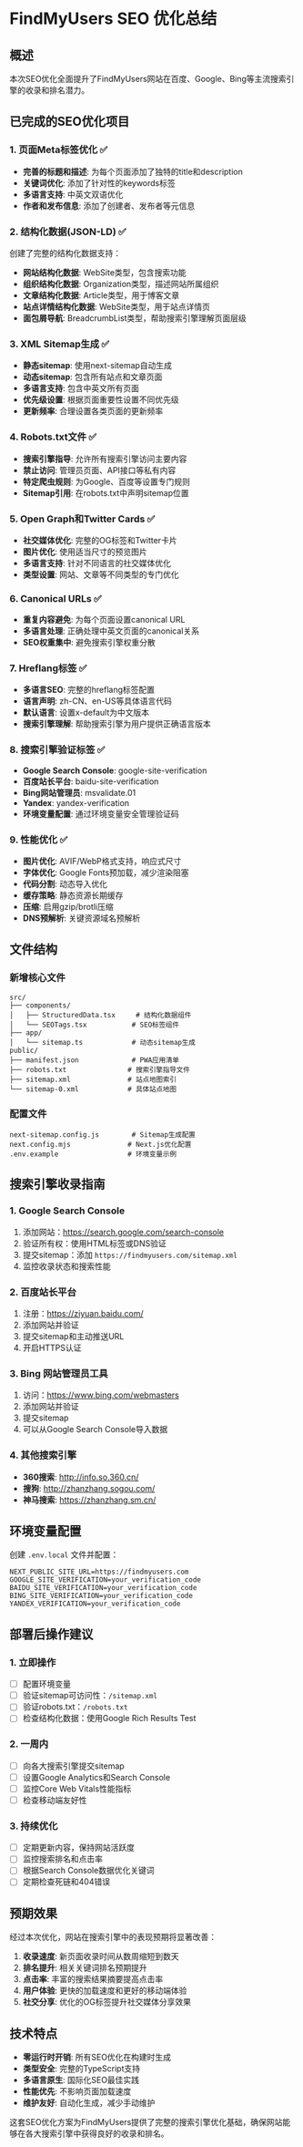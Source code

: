 # FindMyUsers SEO 优化总结

## 概述
本次SEO优化全面提升了FindMyUsers网站在百度、Google、Bing等主流搜索引擎的收录和排名潜力。

## 已完成的SEO优化项目

### 1. 页面Meta标签优化 ✅
- **完善的标题和描述**: 为每个页面添加了独特的title和description
- **关键词优化**: 添加了针对性的keywords标签
- **多语言支持**: 中英文双语优化
- **作者和发布信息**: 添加了创建者、发布者等元信息

### 2. 结构化数据(JSON-LD) ✅
创建了完整的结构化数据支持：
- **网站结构化数据**: WebSite类型，包含搜索功能
- **组织结构化数据**: Organization类型，描述网站所属组织
- **文章结构化数据**: Article类型，用于博客文章
- **站点详情结构化数据**: WebSite类型，用于站点详情页
- **面包屑导航**: BreadcrumbList类型，帮助搜索引擎理解页面层级

### 3. XML Sitemap生成 ✅
- **静态sitemap**: 使用next-sitemap自动生成
- **动态sitemap**: 包含所有站点和文章页面
- **多语言支持**: 包含中英文所有页面
- **优先级设置**: 根据页面重要性设置不同优先级
- **更新频率**: 合理设置各类页面的更新频率

### 4. Robots.txt文件 ✅
- **搜索引擎指导**: 允许所有搜索引擎访问主要内容
- **禁止访问**: 管理员页面、API接口等私有内容
- **特定爬虫规则**: 为Google、百度等设置专门规则
- **Sitemap引用**: 在robots.txt中声明sitemap位置

### 5. Open Graph和Twitter Cards ✅
- **社交媒体优化**: 完整的OG标签和Twitter卡片
- **图片优化**: 使用适当尺寸的预览图片
- **多语言支持**: 针对不同语言的社交媒体优化
- **类型设置**: 网站、文章等不同类型的专门优化

### 6. Canonical URLs ✅
- **重复内容避免**: 为每个页面设置canonical URL
- **多语言处理**: 正确处理中英文页面的canonical关系
- **SEO权重集中**: 避免搜索引擎权重分散

### 7. Hreflang标签 ✅
- **多语言SEO**: 完整的hreflang标签配置
- **语言声明**: zh-CN、en-US等具体语言代码
- **默认语言**: 设置x-default为中文版本
- **搜索引擎理解**: 帮助搜索引擎为用户提供正确语言版本

### 8. 搜索引擎验证标签 ✅
- **Google Search Console**: google-site-verification
- **百度站长平台**: baidu-site-verification  
- **Bing网站管理员**: msvalidate.01
- **Yandex**: yandex-verification
- **环境变量配置**: 通过环境变量安全管理验证码

### 9. 性能优化 ✅
- **图片优化**: AVIF/WebP格式支持，响应式尺寸
- **字体优化**: Google Fonts预加载，减少渲染阻塞
- **代码分割**: 动态导入优化
- **缓存策略**: 静态资源长期缓存
- **压缩**: 启用gzip/brotli压缩
- **DNS预解析**: 关键资源域名预解析

## 文件结构

### 新增核心文件
```
src/
├── components/
│   ├── StructuredData.tsx     # 结构化数据组件
│   └── SEOTags.tsx           # SEO标签组件
├── app/
│   └── sitemap.ts            # 动态sitemap生成
public/
├── manifest.json             # PWA应用清单
├── robots.txt               # 搜索引擎指导文件
├── sitemap.xml              # 站点地图索引
└── sitemap-0.xml            # 具体站点地图
```

### 配置文件
```
next-sitemap.config.js        # Sitemap生成配置
next.config.mjs              # Next.js优化配置
.env.example                 # 环境变量示例
```

## 搜索引擎收录指南

### 1. Google Search Console
1. 添加网站：https://search.google.com/search-console
2. 验证所有权：使用HTML标签或DNS验证
3. 提交sitemap：添加 `https://findmyusers.com/sitemap.xml`
4. 监控收录状态和搜索性能

### 2. 百度站长平台
1. 注册：https://ziyuan.baidu.com/
2. 添加网站并验证
3. 提交sitemap和主动推送URL
4. 开启HTTPS认证

### 3. Bing 网站管理员工具
1. 访问：https://www.bing.com/webmasters
2. 添加网站并验证
3. 提交sitemap
4. 可以从Google Search Console导入数据

### 4. 其他搜索引擎
- **360搜索**: http://info.so.360.cn/
- **搜狗**: http://zhanzhang.sogou.com/
- **神马搜索**: https://zhanzhang.sm.cn/

## 环境变量配置

创建 `.env.local` 文件并配置：
```env
NEXT_PUBLIC_SITE_URL=https://findmyusers.com
GOOGLE_SITE_VERIFICATION=your_verification_code
BAIDU_SITE_VERIFICATION=your_verification_code
BING_SITE_VERIFICATION=your_verification_code
YANDEX_VERIFICATION=your_verification_code
```

## 部署后操作建议

### 1. 立即操作
- [ ] 配置环境变量
- [ ] 验证sitemap可访问性：`/sitemap.xml`
- [ ] 验证robots.txt：`/robots.txt`
- [ ] 检查结构化数据：使用Google Rich Results Test

### 2. 一周内
- [ ] 向各大搜索引擎提交sitemap
- [ ] 设置Google Analytics和Search Console
- [ ] 监控Core Web Vitals性能指标
- [ ] 检查移动端友好性

### 3. 持续优化
- [ ] 定期更新内容，保持网站活跃度
- [ ] 监控搜索排名和点击率
- [ ] 根据Search Console数据优化关键词
- [ ] 定期检查死链和404错误

## 预期效果

经过本次优化，网站在搜索引擎中的表现预期将显著改善：

1. **收录速度**: 新页面收录时间从数周缩短到数天
2. **排名提升**: 相关关键词排名预期提升
3. **点击率**: 丰富的搜索结果摘要提高点击率
4. **用户体验**: 更快的加载速度和更好的移动端体验
5. **社交分享**: 优化的OG标签提升社交媒体分享效果

## 技术特点

- **零运行时开销**: 所有SEO优化在构建时生成
- **类型安全**: 完整的TypeScript支持
- **多语言原生**: 国际化SEO最佳实践
- **性能优先**: 不影响页面加载速度
- **维护友好**: 自动化生成，减少手动维护

这套SEO优化方案为FindMyUsers提供了完整的搜索引擎优化基础，确保网站能够在各大搜索引擎中获得良好的收录和排名。
